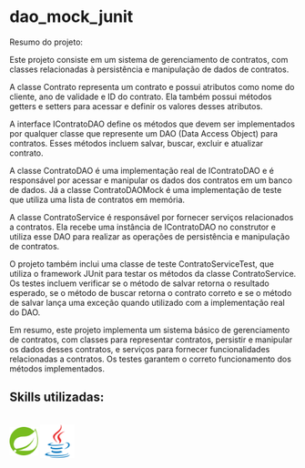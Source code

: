 # dao_mock_junit
Resumo do projeto:

Este projeto consiste em um sistema de gerenciamento de contratos, com classes relacionadas à persistência e manipulação de dados de contratos.

A classe Contrato representa um contrato e possui atributos como nome do cliente, ano de validade e ID do contrato. Ela também possui métodos getters e setters para acessar e definir os valores desses atributos.

A interface IContratoDAO define os métodos que devem ser implementados por qualquer classe que represente um DAO (Data Access Object) para contratos. Esses métodos incluem salvar, buscar, excluir e atualizar contrato.

A classe ContratoDAO é uma implementação real de IContratoDAO e é responsável por acessar e manipular os dados dos contratos em um banco de dados. Já a classe ContratoDAOMock é uma implementação de teste que utiliza uma lista de contratos em memória.

A classe ContratoService é responsável por fornecer serviços relacionados a contratos. Ela recebe uma instância de IContratoDAO no construtor e utiliza esse DAO para realizar as operações de persistência e manipulação de contratos.

O projeto também inclui uma classe de teste ContratoServiceTest, que utiliza o framework JUnit para testar os métodos da classe ContratoService. Os testes incluem verificar se o método de salvar retorna o resultado esperado, se o método de buscar retorna o contrato correto e se o método de salvar lança uma exceção quando utilizado com a implementação real do DAO.

Em resumo, este projeto implementa um sistema básico de gerenciamento de contratos, com classes para representar contratos, persistir e manipular os dados desses contratos, e serviços para fornecer funcionalidades relacionadas a contratos. Os testes garantem o correto funcionamento dos métodos implementados.

## Skills utilizadas:
<div style="display: inline_block"><br>
   <img align="center" alt="Spring" height="50" width="50" src="https://raw.githubusercontent.com/devicons/devicon/master/icons/spring/spring-original.svg">
  <img align="center" alt="Spring" height="60" width="60" src="https://raw.githubusercontent.com/devicons/devicon/master/icons/java/java-original.svg">
